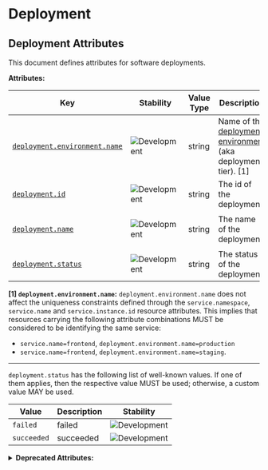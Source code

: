 <!-- NOTE: THIS FILE IS AUTOGENERATED. DO NOT EDIT BY HAND. -->
<!-- see templates/registry/markdown/attribute_namespace.md.j2 -->

# Deployment

## Deployment Attributes

This document defines attributes for software deployments.

**Attributes:**

| Key | Stability | Value Type | Description | Example Values |
|---|---|---|---|---|
| <a id="deployment-environment-name" href="#deployment-environment-name">`deployment.environment.name`</a> | ![Development](https://img.shields.io/badge/-development-blue) | string | Name of the [deployment environment](https://wikipedia.org/wiki/Deployment_environment) (aka deployment tier). [1] | `staging`; `production` |
| <a id="deployment-id" href="#deployment-id">`deployment.id`</a> | ![Development](https://img.shields.io/badge/-development-blue) | string | The id of the deployment. | `1208` |
| <a id="deployment-name" href="#deployment-name">`deployment.name`</a> | ![Development](https://img.shields.io/badge/-development-blue) | string | The name of the deployment. | `deploy my app`; `deploy-frontend` |
| <a id="deployment-status" href="#deployment-status">`deployment.status`</a> | ![Development](https://img.shields.io/badge/-development-blue) | string | The status of the deployment. | `failed`; `succeeded` |

**[1] `deployment.environment.name`:** `deployment.environment.name` does not affect the uniqueness constraints defined through
the `service.namespace`, `service.name` and `service.instance.id` resource attributes.
This implies that resources carrying the following attribute combinations MUST be
considered to be identifying the same service:

- `service.name=frontend`, `deployment.environment.name=production`
- `service.name=frontend`, `deployment.environment.name=staging`.

---

`deployment.status` has the following list of well-known values. If one of them applies, then the respective value MUST be used; otherwise, a custom value MAY be used.

| Value  | Description | Stability |
|---|---|---|
| `failed` | failed | ![Development](https://img.shields.io/badge/-development-blue) |
| `succeeded` | succeeded | ![Development](https://img.shields.io/badge/-development-blue) |

<details>
<summary><b>Deprecated Attributes:</b></summary>

| Key | Value Type | Summary | Example Values | Deprecation Explanation |
|---|---|---|---|---|
| <a id="deployment-environment" href="#deployment-environment">`deployment.environment`</a> | string | Deprecated, use `deployment.environment.name` instead. | `staging`; `production` |  Use `deployment.environment.name` instead.  |

</details>
